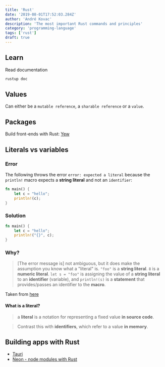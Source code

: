 ```yaml
---
title: 'Rust'
date: '2019-08-01T17:52:03.284Z'
author: 'André Kovac'
description: 'The most important Rust commands and principles'
category: 'programming-language'
tags: ['rust']
draft: true
---
```


## Learn

Read documentation

```bash
rustup doc
```

## Values

Can either be a `mutable reference`, a `sharable reference` or a `value`.

## Packages

Build front-ends with Rust: [Yew](https://github.com/yewstack/yew)

## Literals vs variables

### Error

The following throws the error `error: expected a literal` because the `println!` macro expects a **string literal** and not an `identifier`:

```rust
fn main() {
    let c = "hello";
    println!(c);
}
```

### Solution

```rust
fn main() {
    let c = "hello";
    println!("{}", c);
}
```

### Why?

> [The error message is] not ambiguous, but it does make the assumption you know what a "literal" is. `"foo"` is a **string literal**. `8` is a **numeric literal**. `let s = "foo"` is assigning the value of a **string literal** to an **identifier** (variable), and `println!(s)` is a **statement** that provides/passes an identifier to the **macro**.

Taken from [here](https://stackoverflow.com/a/27734760)

#### What is a literal?

> a **literal** is a notation for representing a fixed value **in source code**.

> Contrast this with **identifiers**, which refer to a value **in memory**.


## Building apps with Rust

- [Tauri](https://tauri.app/)
- [Neon - node modules with Rust](https://neon-bindings.com/)